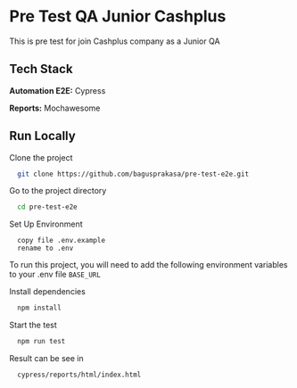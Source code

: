 # Pre Test QA Junior Cashplus

This is pre test for join Cashplus company as a Junior QA

## Tech Stack

**Automation E2E:** Cypress

**Reports:** Mochawesome

## Run Locally

Clone the project

```bash
  git clone https://github.com/bagusprakasa/pre-test-e2e.git
```

Go to the project directory

```bash
  cd pre-test-e2e
```

Set Up Environment

```
  copy file .env.example
  rename to .env
```

To run this project, you will need to add the following environment variables to your .env file
`BASE_URL`

Install dependencies

```bash
  npm install
```

Start the test

```bash
  npm run test
```

Result can be see in

```bash
  cypress/reports/html/index.html
```
